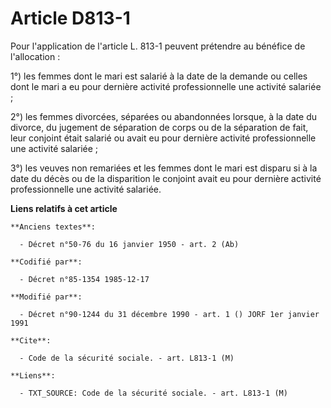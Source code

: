 # Article D813-1

Pour l'application de l'article L. 813-1 peuvent prétendre au bénéfice de l'allocation : 

1°) les femmes dont le mari est salarié à la date de la demande ou celles dont le mari a eu pour dernière activité
professionnelle une activité salariée ; 

2°) les femmes divorcées, séparées ou abandonnées lorsque, à la date du divorce, du jugement de séparation de corps ou de la
séparation de fait, leur conjoint était salarié ou avait eu pour dernière activité professionnelle une activité salariée ; 

3°) les veuves non remariées et les femmes dont le mari est disparu si à la date du décès ou de la disparition le conjoint
avait eu pour dernière activité professionnelle une activité salariée.

**Liens relatifs à cet article**

	**Anciens textes**:

	  - Décret n°50-76 du 16 janvier 1950 - art. 2 (Ab)

	**Codifié par**:

	  - Décret n°85-1354 1985-12-17

	**Modifié par**:

	  - Décret n°90-1244 du 31 décembre 1990 - art. 1 () JORF 1er janvier 1991

	**Cite**:

	  - Code de la sécurité sociale. - art. L813-1 (M)

	**Liens**:

	  - TXT_SOURCE: Code de la sécurité sociale. - art. L813-1 (M)
